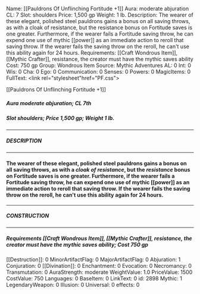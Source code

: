 Name: [[Pauldrons Of Unflinching Fortitude +1]]
Aura: moderate abjuration
CL: 7
Slot: shoulders
Price: 1,500 gp
Weight: 1 lb.
Description: The wearer of these elegant, polished steel pauldrons gains a bonus on all saving throws, as with a cloak of resistance, but the resistance bonus on Fortitude saves is one greater. Furthermore, if the wearer fails a Fortitude saving throw, he can expend one use of mythic [[power]] as an immediate action to reroll that saving throw. If the wearer fails the saving throw on the reroll, he can't use this ability again for 24 hours.
Requirements: [[Craft Wondrous Item]], [[Mythic Crafter]], resistance, the creator must have the mythic saves ability
Cost: 750 gp
Group: Wondrous Item
Source: Mythic Adventures
AL: 0
Int: 0
Wis: 0
Cha: 0
Ego: 0
Communication: 0
Senses: 0
Powers: 0
MagicItems: 0
FullText: <link rel="stylesheet"href="PF.css"><div class="heading"><p class="alignleft">[[Pauldrons Of Unflinching Fortitude +1]]</p><div style="clear: both;"></div></div><div><h5><b>Aura </b>moderate abjuration; <b>CL </b>7th</h5><h5><b>Slot </b>shoulders; <b>Price </b>1,500 gp; <b>Weight </b>1 lb.</h5></div><hr/><div><h5><b>DESCRIPTION</b></h5></div><hr/><div><h4><p>The wearer of these elegant, polished steel pauldrons gains a bonus on all saving throws, as with a <i>cloak of <i>resistance</i></i>, but the <i>resistance</i> bonus on Fortitude saves is one greater. Furthermore, if the wearer fails a Fortitude saving throw, he can expend one use of mythic [[power]] as an immediate action to reroll that saving throw. If the wearer fails the saving throw on the reroll, he can't use this ability again for 24 hours.</p></h4></div><hr/><div><h5><b>CONSTRUCTION</b></h5></div><hr/><div><h5><b>Requirements </b>[[Craft Wondrous Item]], [[Mythic Crafter]], <i>resistance</i>, the creator must have the mythic saves ability; <b>Cost </b>750 gp</h5></div>
[[Destruction]]: 0
MinorArtifactFlag: 0
MajorArtifactFlag: 0
Abjuration: 1
Conjuration: 0
[[Divination]]: 0
Enchantment: 0
Evocation: 0
Necromancy: 0
Transmutation: 0
AuraStrength: moderate
WeightValue: 1.0
PriceValue: 1500
CostValue: 750
Languages: 0
BaseItem: 0
LinkText: 0
id: 2898
Mythic: 1
LegendaryWeapon: 0
Illusion: 0
Universal: 0
effects: 0
